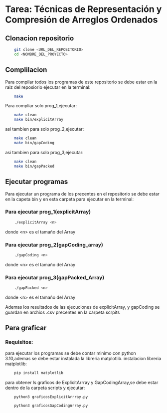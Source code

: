 # Tarea: Técnicas de Representación y Compresión de Arreglos Ordenados

## Clonacion repositorio

```sh
    git clone <URL_DEL_REPOSITORIO>
    cd <NOMBRE_DEL_PROYECTO>
```

## Complilacion
Para compilar todos los programas de este repositorio se debe estar en la raiz del reposiorio ejecutar en la terminal:
```sh
    make
```
Para compliar solo prog_1,ejecutar:
```sh
    make clean
    make bin/explicitArray
```
asi tambien para solo prog_2,ejecutar:
```sh
    make clean
    make bin/gapCoding
```
asi tambien para solo prog_3,ejecutar:
```sh
    make clean
    make bin/gapPacked
```
## Ejecutar programas
Para ejecutar un programa de los precentes en el repositorio se debe estar en la capeta bin y en esta carpeta para ejecutar en la terminal:
### Para ejecutar prog_1(explicitArray)
```sh
    ./explicitArray <n>
```
donde \<n\> es el tamaño del Array
### Para ejecutar prog_2(gapCoding_array)
```sh
    ./gapCoding <n>
```
donde \<n\> es el tamaño del Array
### Para ejecutar prog_3(gapPacked_Array)
```sh
    ./gapPacked <n>
```
donde \<n\>  es el tamaño del Array

Ademas los resultados de las ejecuciones de explicitArray, y gapCoding se guardan en archios .csv precentes en la carpeta scrpits 
## Para graficar
### Requisitos:
para ejecutar los programas se debe contar minimo con python 3.10,ademas se debe estar instalada la libreria matplotlib.
instalacion libreria matplotlib:
```sh
    pip install matplotlib
```

para obtener ls graficos de ExplicitArrray y GapCodingArray,se debe estar dentro de la carpeta scripts y ejecutar:

```sh
    python3 graficosExplicitArrray.py
```
```sh
    python3 graficosGapCodingArray.py 
```